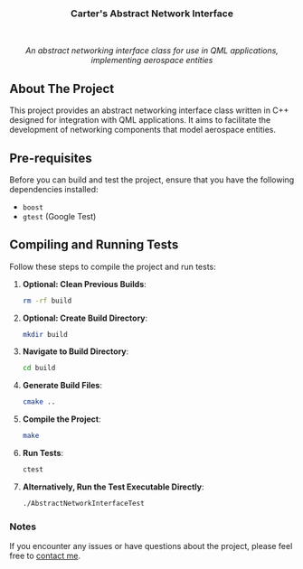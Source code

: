 <h3 align="center">Carter's Abstract Network Interface</h3>
<br>
<p align="center"><i>An abstract networking interface class for use in QML applications, implementing aerospace entities</i></p>

## About The Project

This project provides an abstract networking interface class written in C++ designed for integration with QML applications. It aims to facilitate the development of networking components that model aerospace entities.

## Pre-requisites

Before you can build and test the project, ensure that you have the following dependencies installed:

- `boost`
- `gtest` (Google Test)

## Compiling and Running Tests

Follow these steps to compile the project and run tests:

1. **Optional: Clean Previous Builds**: 
    ```bash
    rm -rf build
    ```

2. **Optional: Create Build Directory**: 
    ```bash
    mkdir build
    ```

3. **Navigate to Build Directory**: 
    ```bash
    cd build
    ```

4. **Generate Build Files**: 
    ```bash
    cmake ..
    ```

5. **Compile the Project**: 
    ```bash
    make
    ```

6. **Run Tests**: 
    ```bash
    ctest
    ```

7. **Alternatively, Run the Test Executable Directly**: 
    ```bash
    ./AbstractNetworkInterfaceTest
    ```

### Notes

If you encounter any issues or have questions about the project, please feel free to [contact me](mailto:carterfs@proton.me).
